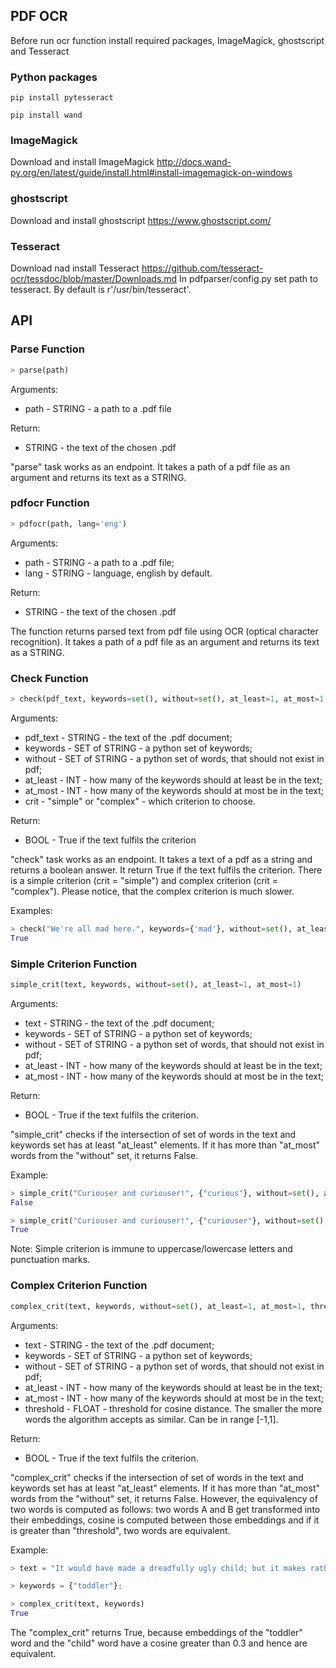## PDF OCR
Before run ocr function install required packages, ImageMagick, ghostscript and Tesseract
### Python packages
```
pip install pytesseract
```
```
pip install wand
```
### ImageMagick
Download and install ImageMagick
http://docs.wand-py.org/en/latest/guide/install.html#install-imagemagick-on-windows
### ghostscript
Download and install ghostscript
https://www.ghostscript.com/
### Tesseract
Download nad install Tesseract
https://github.com/tesseract-ocr/tessdoc/blob/master/Downloads.md
In pdfparser/config.py set path to tesseract. By default is r'/usr/bin/tesseract'.


## API

### Parse Function

```python
> parse(path)
```

Arguments:
* path - STRING - a path to a .pdf file

Return:
* STRING - the text of the chosen .pdf

"parse" task works as an endpoint. It takes a path of a pdf file as an argument and returns its text as a STRING.

### pdfocr Function

```python
> pdfocr(path, lang='eng')
```

Arguments:
* path - STRING - a path to a .pdf file;
* lang - STRING - language, english by default.

Return:
* STRING - the text of the chosen .pdf

The function returns parsed text from pdf file using OCR (optical character recognition). It takes a path of a pdf file as an argument and returns its text as a STRING.

### Check Function

```python
> check(pdf_text, keywords=set(), without=set(), at_least=1, at_most=1, crit="simple")
```
Arguments:
* pdf_text - STRING - the text of the .pdf document;
* keywords - SET of STRING - a python set of keywords;
* without - SET of STRING - a python set of words, that should not exist in pdf;
* at_least - INT - how many of the keywords should at least be in the text;
* at_most - INT - how many of the keywords should at most be in the text;
* crit - "simple" or "complex" - which criterion to choose.

Return:
* BOOL - True if the text fulfils the criterion

"check" task works as an endpoint. It takes a text of a pdf as a string and returns a boolean answer. It return True if the text fulfils the criterion. There is a simple criterion (crit = "simple") and complex criterion (crit = "complex"). Please notice, that the complex criterion is much slower.

Examples:

```python
> check("We're all mad here.", keywords={'mad'}, without=set(), at_least=1, at_most=1, crit="simple")
True
```

### Simple Criterion Function

```python
simple_crit(text, keywords, without=set(), at_least=1, at_most=1)
```

Arguments:
* text - STRING - the text of the .pdf document;
* keywords - SET of STRING - a python set of keywords;
* without - SET of STRING - a python set of words, that should not exist in pdf;
* at_least - INT - how many of the keywords should at least be in the text;
* at_most - INT - how many of the keywords should at most be in the text;

Return:
* BOOL - True if the text fulfils the criterion.

"simple_crit" checks if the intersection of set of words in the text and keywords set has at least "at_least" elements. If it has more than "at_most" words from the "without" set, it returns False.

Example:
```python
> simple_crit("Curiouser and curiouser!", {"curious"}, without=set(), at_least=1, at_most=1)
False

> simple_crit("Curiouser and curiouser!", {"curiouser"}, without=set(), at_least=1, at_most=1)
True
```

Note: Simple criterion is immune to uppercase/lowercase letters and punctuation marks.

### Complex Criterion Function

```python
complex_crit(text, keywords, without=set(), at_least=1, at_most=1, threshold=0.3)
```

Arguments:
* text - STRING - the text of the .pdf document;
* keywords - SET of STRING - a python set of keywords;
* without - SET of STRING - a python set of words, that should not exist in pdf;
* at_least - INT - how many of the keywords should at least be in the text;
* at_most - INT - how many of the keywords should at most be in the text;
* threshold - FLOAT - threshold for cosine distance. The smaller the more words the algorithm accepts as similar. Can be in range [-1,1].

Return:
* BOOL - True if the text fulfils the criterion.

"complex_crit" checks if the intersection of set of words in the text and keywords set has at least "at_least" elements. If it has more than "at_most" words from the "without" set, it returns False. However, the equivalency of two words is computed as follows: two words A and B get transformed into their embeddings, cosine is computed between those embeddings and if it is greater than "threshold", two words are equivalent.

Example:
```python
> text = "It would have made a dreadfully ugly child; but it makes rather a handsome pig.";

> keywords = {"toddler"};

> complex_crit(text, keywords)
True
```

The "complex_crit" returns True, because embeddings of the "toddler" word and the "child" word have a cosine greater than 0.3 and hence are equivalent.

